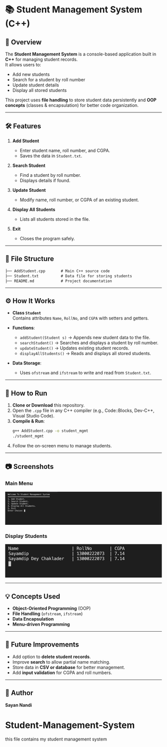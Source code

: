 # 📚 Student Management System (C++)

## 📌 Overview
The **Student Management System** is a console-based application built in **C++** for managing student records.  
It allows users to:
- Add new students
- Search for a student by roll number
- Update student details
- Display all stored students

This project uses **file handling** to store student data persistently and **OOP concepts** (classes & encapsulation) for better code organization.

---

## 🛠 Features
1. **Add Student**
   - Enter student name, roll number, and CGPA.
   - Saves the data in `Student.txt`.

2. **Search Student**
   - Find a student by roll number.
   - Displays details if found.

3. **Update Student**
   - Modify name, roll number, or CGPA of an existing student.

4. **Display All Students**
   - Lists all students stored in the file.

5. **Exit**
   - Closes the program safely.

---

## 📂 File Structure
```
├── AddStudent.cpp       # Main C++ source code
├── Student.txt          # Data file for storing students
├── README.md            # Project documentation
```

---

## ⚙️ How It Works
- **Class `Student`**  
  Contains attributes `Name`, `RollNo`, and `CGPA` with setters and getters.
  
- **Functions**:
  - `addStudent(Student s)` → Appends new student data to the file.
  - `searchStudent()` → Searches and displays a student by roll number.
  - `updateStudent()` → Updates existing student records.
  - `displayAllStudents()` → Reads and displays all stored students.

- **Data Storage**:
  - Uses `ofstream` and `ifstream` to write and read from `Student.txt`.

---

## 🚀 How to Run
1. **Clone or Download** this repository.
2. Open the `.cpp` file in any C++ compiler (e.g., Code::Blocks, Dev-C++, Visual Studio Code).
3. **Compile & Run**:
   ```bash
   g++ AddStudent.cpp -o student_mgmt
   ./student_mgmt
   ```
4. Follow the on-screen menu to manage students.

---

## 📷 Screenshots
### Main Menu
![Main Menu](Screenshot1.jpg)

### Display Students
![Display Students](Screenshot2.jpg)

---

## 💡 Concepts Used
- **Object-Oriented Programming** (OOP)
- **File Handling** (`ofstream`, `ifstream`)
- **Data Encapsulation**
- **Menu-driven Programming**

---

## 🔮 Future Improvements
- Add option to **delete student records**.
- Improve **search** to allow partial name matching.
- Store data in **CSV or database** for better management.
- Add **input validation** for CGPA and roll numbers.

---

## 👤 Author
**Sayan Nandi**  
# Student-Management-System
this file contains my student management system
